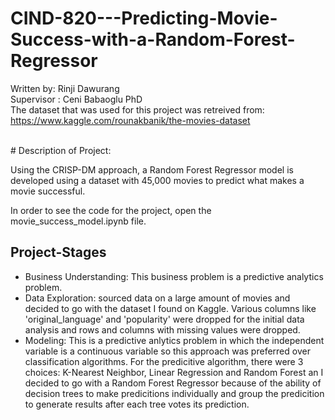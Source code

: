 # CIND-820---Predicting-Movie-Success-with-a-Random-Forest-Regressor

Written by: Rinji Dawurang
<br />
Supervisor : Ceni Babaoglu PhD
<br />
The dataset that was used for this project was retreived from:
https://www.kaggle.com/rounakbanik/the-movies-dataset 

<br />
# Description of Project: 

Using the CRISP-DM approach, a Random Forest Regressor model is developed using a dataset with 45,000 movies to predict what makes a movie successful.

In order to see the code for the project, open the movie_success_model.ipynb file.

## Project-Stages
* Business Understanding: This business problem is a predictive analytics problem. 
* Data Exploration: sourced data on a large amount of movies and decided to go with the dataset I found on Kaggle. Various columns like 'original_language' and 'popularity' were dropped for the initial data analysis and rows and columns with missing values were dropped.
* Modeling: This is a predictive anlytics problem in which the independent variable is a continuous variable so this approach was preferred over classification algorithms. For the predicitive algorithm, there were 3 choices: K-Nearest Neighbor, Linear Regression and Random Forest an I decided to go with a Random Forest Regressor because of the ability of decision trees to make predicitions individually and group the predicition to generate results after each tree votes its prediction.

